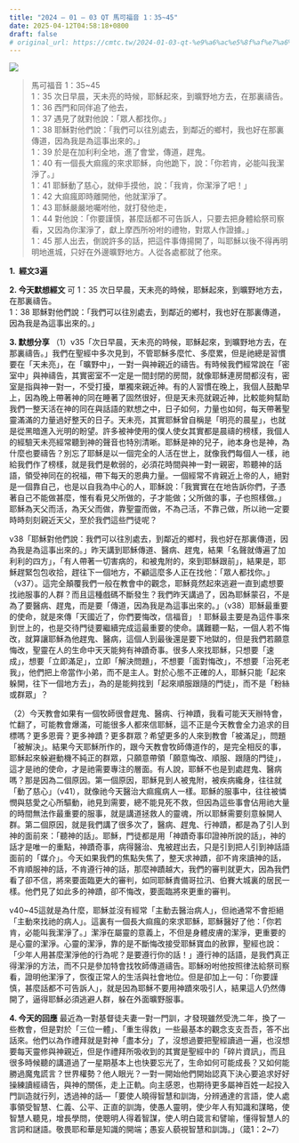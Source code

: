 ```yaml
---
title: "2024 – 01 – 03 QT 馬可福音 1：35~45"
date: 2025-04-12T04:58:18+0800
draft: false
# original_url: https://cmtc.tw/2024-01-03-qt-%e9%a6%ac%e5%8f%af%e7%a6%8f%e9%9f%b3-1%ef%bc%9a3545
---
```


![](/images/qt.jpg)
> 馬可福音 1：35\~45  
> 1：35 次日早晨，天未亮的時候，耶穌起來，到曠野地方去，在那裏禱告。  
> 1：36 西門和同伴追了他去，  
> 1：37 遇見了就對他說：「眾人都找你。」  
> 1：38 耶穌對他們說：「我們可以往別處去，到鄰近的鄉村，我也好在那裏傳道，因為我是為這事出來的。」  
> 1：39 於是在加利利全地，進了會堂，傳道，趕鬼。  
> 1：40 有一個長大痲瘋的來求耶穌，向他跪下，說：「你若肯，必能叫我潔淨了。」  
> 1：41 耶穌動了慈心，就伸手摸他，說：「我肯，你潔淨了吧！」  
> 1：42 大痲瘋即時離開他，他就潔淨了。  
> 1：43 耶穌嚴嚴地囑咐他，就打發他走，  
> 1：44 對他說：「你要謹慎，甚麼話都不可告訴人，只要去把身體給祭司察看，又因為你潔淨了，獻上摩西所吩咐的禮物，對眾人作證據。」  
> 1：45 那人出去，倒說許多的話，把這件事傳揚開了，叫耶穌以後不得再明明地進城，只好在外邊曠野地方。人從各處都就了他來。

**1.  經文3遍**

**2. 今天默想經文**
可 1：35 次日早晨，天未亮的時候，耶穌起來，到曠野地方去，在那裏禱告。  
1：38 耶穌對他們說：「我們可以往別處去，到鄰近的鄉村，我也好在那裏傳道，因為我是為這事出來的。」

**3. 默想分享**
（1）v35「次日早晨，天未亮的時候，耶穌起來，到曠野地方去，在那裏禱告。」我們在聖經中多次見到，不管耶穌多麼忙、多麼累，但是祂總是習慣要在「天未亮」，在「曠野中」，一對一與神親近的禱告。有時候我們經常說在「密室中」與神禱告，其實密室不一定是一間封閉的房間，就像耶穌連房間都沒有，密室是指與神一對一，不受打擾，單獨來親近神。有的人習慣在晚上，我個人鼓勵早上，因為晚上帶著神的同在睡著了固然很好，但是天未亮就親近神，比較能夠幫助我們一整天活在神的同在與話語的默想之中，日子如何，力量也如何，每天帶著聖靈滿滿的力量過好整天的日子。天未亮，其實耶穌曾自稱是「明亮的晨星」，也就是從黑暗進入光明的盼望。許多被神使用的僕人使女其實都是晨禱的榜樣，我個人的經驗天未亮經常聽到神的聲音也特別清晰。耶穌是神的兒子，祂本身也是神，為什麼也要禱告？別忘了耶穌是以一個完全的人活在世上，就像我們每個人一樣，祂給我們作了榜樣，就是我們是軟弱的，必須花時間與神一對一親密，聆聽神的話語，領受神同在的祝福，帶下每天的恩典力量。一個經常不肯親近上帝的人，絕對是一個靠自己，也是以自我為中心的人，耶穌說：「我實實在在地告訴你們，子憑著自己不能做甚麼，惟有看見父所做的，子才能做；父所做的事，子也照樣做。」耶穌為天父而活，為天父而做，靠聖靈而做，不為己活，不靠己做，所以祂一定要時時刻刻親近天父，至於我們這些門徒呢？

v38「耶穌對他們說：我們可以往別處去，到鄰近的鄉村，我也好在那裏傳道，因為我是為這事出來的。」昨天講到耶穌傳道、醫病、趕鬼，結果「名聲就傳遍了加利利的四方」，「有人帶著一切害病的，和被鬼附的，來到耶穌跟前」，結果是，耶穌趕緊包包收拾，趕往下一個地方，不顧這麼多人正在找他：「眾人都找你。」（v37）。這完全顛覆我們一般在教會中的觀念，耶穌竟然起來逃避一直到處想要找祂服事的人群？而且這種戲碼不斷發生？我們昨天講過了，因為耶穌蒙召，不是為了要醫病、趕鬼，而是要「傳道，因為我是為這事出來的。」（v38）耶穌最重要的使命，就是來傳「天國近了，你們要悔改，信福音」！耶穌最主要是為這件事來到世上的，也是交待門徒要繼續完成這最重要的使命。講難聽一點，一個人若不悔改，就算讓耶穌為他趕鬼、醫病，這個人到最後還是要下地獄的，但是我們若願意悔改，聖靈在人的生命中天天能夠有神蹟奇事。很多人來找耶穌，只想要「速成」，想要「立即滿足」，立即「解決問題」，不想要「面對悔改」，不想要「治死老我」，他們把上帝當作小弟，而不是主人。對於心態不正確的人，耶穌只能「起來躲開，往下一個地方去」，為的是能夠找到「起來順服跟隨的門徒」，而不是「粉絲或群眾」？

（2）今天教會如果有一個牧師很會趕鬼、醫病、行神蹟，我看可能天天辦特會，忙翻了，可能教會爆滿，可能很多人都來信耶穌，這不正是今天教會全力追求的目標嗎？更多恩膏？更多神蹟？更多群眾？希望更多的人來到教會「被滿足」，問題「被解決」。結果今天耶穌所作的，跟今天教會牧師傳道作的，是完全相反的事，耶穌起來躲避動機不純正的群眾，只願意帶領「願意悔改、順服、跟隨的門徒」，這才是祂的使命，才是祂需要專注的層面。有人說，耶穌不也是到處趕鬼、醫病嗎？那是因為二個原因。第一個原因，耶穌見到人被鬼附，被疾病纔身，往往就「動了慈心」（v41），就像祂今天醫治大痲瘋病人一樣。耶穌的服事中，往往被憐憫與慈愛之心所驅動，祂見到需要，總不能見死不救，但因為這些事會佔用祂大量的時間無法作最重要的服事，就是講道拯救人的靈魂，所以耶穌需要刻意躲開人群。第二個原因，就是我們講了很多次了，醫病、趕鬼、行神蹟，都是為了引人到神的面前來：「聽神的話」。耶穌，門徒都是用「神蹟奇事印證神所說的話」，神的話才是唯一的重點，神蹟奇事，病得醫治、鬼被趕出去，只是引到把人引到神話語面前的「媒介」。今天如果我們的焦點失焦了，整天求神蹟，卻不肯來讀神的話，不肯順服神的話，不肯遵行神的話，那麼神蹟越大，我們的審判就更大，因為我們看了卻不信，將來要面臨更大的審判，如同耶穌責備哥拉汛、伯賽大城裏的居民一樣。他們見了如此多的神蹟，卻不悔改，要面臨將來更重的審判。

v40\~45這就是為什麼，耶穌並沒有經常「主動去醫治病人」，但祂通常不會拒絕「主動來找祂的病人」。這裏有一個長大痲瘋的來求耶穌，耶穌醫好了他：「你若肯，必能叫我潔淨了。」潔淨在屬靈的意義上，不但是身體皮膚的潔淨，更重要的是心靈的潔淨。心靈的潔淨，靠的是不斷悔改接受耶穌寶血的赦罪，聖經也說：「少年人用甚麼潔淨他的行為呢？是要遵行你的話！」遵行神的話語，是我們真正得潔淨的方法，而不只是參加特會找牧師傳道禱告。耶穌吩咐他按照律法給祭司察看，證明他潔淨了，恢復正常人的生活與社會地位。但是卻加上一句：「你要謹慎，甚麼話都不可告訴人」，就是因為耶穌不要用神蹟來吸引人，結果這人仍然傳開了，逼得耶穌必須逃避人群，躲在外面曠野服事。

**4. 今天的回應**
最近為一對基督徒夫妻一對一門訓，才發現雖然受洗二年，換了一些教會，但是對於「三位一體」、「重生得救」一些最基本的觀念支支吾吾，答不出話來。他們以為作禮拜就是對神「盡本分」了，沒想過要把聖經讀過一遍，也沒想要每天靈修與神親近，但是作禮拜所吸收到的其實是聖經中的「碎片資訊」，而且很多時候聽的講道過了一星期基本上也快要忘光了，生命如何可能成長？又如何能勝過魔鬼謊言？世界權勢？他人眼光？一對一開始他們開始認真下決心要追求好好操練讀經禱告，與神的關係，走上正軌。向主感恩，也期待更多屬神百姓一起投入門訓造就行列，透過神的話—「要使人曉得智慧和訓誨，分辨通達的言語，使人處事領受智慧、仁義、公平、正直的訓誨，使愚人靈明，使少年人有知識和謀略，使智慧人聽見，增長學問，使聰明人得着智謀，使人明白箴言和譬喻，懂得智慧人的言詞和謎語。敬畏耶和華是知識的開端；愚妄人藐視智慧和訓誨。」（箴1：2\~7）
